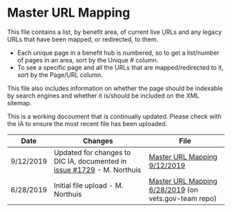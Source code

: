 # Master URL Mapping

This file contains a list, by benefit area, of current live URLs and any legacy URLs that have been mapped, or redirected, to them. 
- Each unique page in a benefit hub is numbered, so to get a list/number of pages in an area, sort by the Unique # column.
- To see a specific page and all the URLs that are mapped/redirected to it, sort by the Page/URL column. 

This file also includes information on whether the page should be indexable by search engines and whether it is/should be included on the XML sitemap.

This is a working docoument that is continually updated.  Please check with the IA to ensure the most recent file has been uploaded. 


Date | Changes | File
--- | --- | ---
9/12/2019 | Updated for changes to DIC IA, documented in [issue #1729](https://github.com/department-of-veterans-affairs/va.gov-team/issues/1729) - M. Northuis | [Master URL Mapping 9/12/2019](https://github.com/department-of-veterans-affairs/va.gov-team/blob/master/platform/information-architecture/files/master-url-mapping-09122019.xlsx)
6/28/2019 | Initial file upload - M. Northuis | [Master URL Mapping 6/28/2019]() (on vets.gov-team repo)
